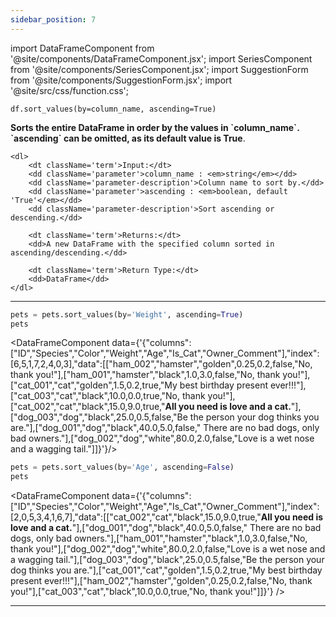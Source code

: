 ```yaml
---
sidebar_position: 7
---
```


import DataFrameComponent from '@site/components/DataFrameComponent.jsx';
import SeriesComponent from '@site/components/SeriesComponent.jsx';
import SuggestionForm from '@site/components/SuggestionForm.jsx';
import '@site/src/css/function.css';

<code>df.sort_values(by=column_name, ascending=True)</code>

<div className='base'>
    <p><strong>Sorts the entire DataFrame in order by the values in `column_name`. `ascending` can be omitted, as its default value is True</strong>.</p>
    
    <dl>
        <dt className='term'>Input:</dt>
        <dd className='parameter'>column_name : <em>string</em></dd>
        <dd className='parameter-description'>Column name to sort by.</dd>
        <dd className='parameter'>ascending : <em>boolean, default 'True'</em></dd>
        <dd className='parameter-description'>Sort ascending or descending.</dd>

        <dt className='term'>Returns:</dt>
        <dd>A new DataFrame with the specified column sorted in ascending/descending.</dd>

        <dt className='term'>Return Type:</dt>
        <dd>DataFrame</dd>
    </dl>
</div>

---

```python
pets = pets.sort_values(by='Weight', ascending=True)
pets
```

<DataFrameComponent data={'{"columns":["ID","Species","Color","Weight","Age","Is_Cat","Owner_Comment"],"index":[6,5,1,7,2,4,0,3],"data":[["ham_002","hamster","golden",0.25,0.2,false,"No, thank you!"],["ham_001","hamster","black",1.0,3.0,false,"No, thank you!"],["cat_001","cat","golden",1.5,0.2,true,"My best birthday present ever!!!"],["cat_003","cat","black",10.0,0.0,true,"No, thank you!"],["cat_002","cat","black",15.0,9.0,true,"****All you need is love and a cat.****"],["dog_003","dog","black",25.0,0.5,false,"Be the person your dog thinks you are."],["dog_001","dog","black",40.0,5.0,false,"      There are no bad dogs, only bad owners."],["dog_002","dog","white",80.0,2.0,false,"Love is a wet nose and a wagging tail."]]}'}/>

```python
pets = pets.sort_values(by='Age', ascending=False)
pets
```

<DataFrameComponent data={'{"columns":["ID","Species","Color","Weight","Age","Is_Cat","Owner_Comment"],"index":[2,0,5,3,4,1,6,7],"data":[["cat_002","cat","black",15.0,9.0,true,"****All you need is love and a cat.****"],["dog_001","dog","black",40.0,5.0,false,"      There are no bad dogs, only bad owners."],["ham_001","hamster","black",1.0,3.0,false,"No, thank you!"],["dog_002","dog","white",80.0,2.0,false,"Love is a wet nose and a wagging tail."],["dog_003","dog","black",25.0,0.5,false,"Be the person your dog thinks you are."],["cat_001","cat","golden",1.5,0.2,true,"My best birthday present ever!!!"],["ham_002","hamster","golden",0.25,0.2,false,"No, thank you!"],["cat_003","cat","black",10.0,0.0,true,"No, thank you!"]]}'} />



---
<SuggestionForm/>
